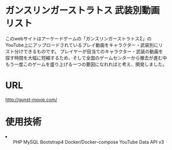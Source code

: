 # ガンスリンガーストラトス 武装別動画リスト
このwebサイトはアーケードゲームの「ガンスリンガーストラトスΣ」のYouTube上にアップロードされているプレイ動画をキャラクター・武装別にリスト分けできるものです。
プレイヤーが目当てのキャラクター・武装の動画を探す時間を大幅に短縮するため、そして全国のゲームセンターから撤去が進む中もう一度このゲームを盛り上げる一つの要因になれればと考え、開発しました。

# URL
http://gunst-movie.com/

# 使用技術
<li>
<ul>PHP
MySQL
Bootstrap4
Docker/Docker-compose
YouTube Data API v3

